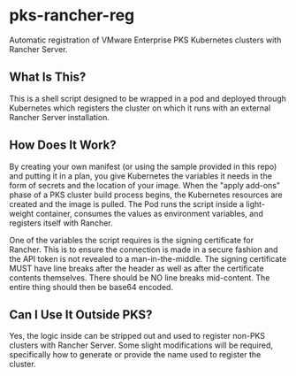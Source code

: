 # pks-rancher-reg
Automatic registration of VMware Enterprise PKS Kubernetes clusters with Rancher Server.

## What Is This?

This is a shell script designed to be wrapped in a pod and deployed through Kubernetes which registers the cluster on which it runs with an external Rancher Server installation.

## How Does It Work?

By creating your own manifest (or using the sample provided in this repo) and putting it in a plan, you give Kubernetes the variables it needs in the form of secrets and the location of your image. When the "apply add-ons" phase of a PKS cluster build process begins, the Kubernetes resources are created and the image is pulled. The Pod runs the script inside a light-weight container, consumes the values as environment variables, and registers itself with Rancher.

One of the variables the script requires is the signing certificate for Rancher. This is to ensure the connection is made in a secure fashion and the API token is not revealed to a man-in-the-middle. The signing certificate MUST have line breaks after the header as well as after the certificate contents themselves. There should be NO line breaks mid-content. The entire thing should then be base64 encoded.

## Can I Use It Outside PKS?

Yes, the logic inside can be stripped out and used to register non-PKS clusters with Rancher Server. Some slight modifications will be required, specifically how to generate or provide the name used to register the cluster.

